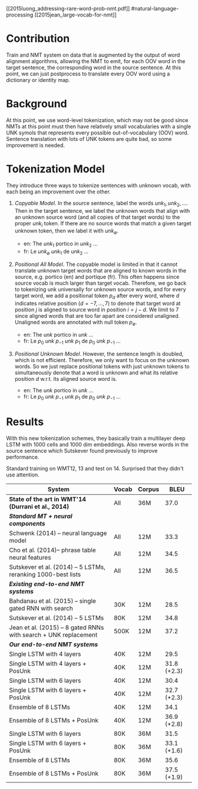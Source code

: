[[2015luong_addressing-rare-word-prob-nmt.pdf]] 
#natural-language-processing
[[2015jean_large-vocab-for-nmt]]

# Contribution 

   Train and NMT system on data that is augmented by the output of word alignment algorithms, allowing the NMT to emit, for each OOV word in the target sentence, the corresponding word in the source sentence. At this point, we can just postprocess to translate every OOV word using a dictionary or identity map. 

# Background

   At this point, we use word-level tokenization, which may not be good since NMTs at this point must then have relatively small vocabularies with a single UNK symols that represents every possible out-of-vocabulary (OOV) word. Sentence translation with lots of UNK tokens are quite bad, so some improvement is needed. 

# Tokenization Model

   They introduce three ways to tokenize sentences with unknown vocab, with each being an improvement over the other. 
   1. *Copyable Model*. In the source sentence, label the words $unk_1, unk_2, \ldots$. Then in the target sentence, we label the unknown words that align with an unknown source word (and all copies of that target words) to the proper $unk_i$ token. If there are no source words that match a given target unknown token, then we label it with $unk_\emptyset$.
      - en: The $unk_1$ portico in $unk_2$ ...
      - fr: Le $unk_\emptyset$ $unk_1$ de $unk_2$ ...

   2. *Positional All Model*. The copyable model is limited in that it cannot translate unknown target words that are aligned to known words in the source, e.g. portico (en) and portique (fr). This often happens since source vocab is much larger than target vocab. Therefore, we go back to tokenizing unk universally for unknown source words, and for every target word, we add a positional token $p_d$ after every word, where $d$ indicates relative position ($d = -7, \ldots, 7$) to denote that target word at position $j$ is aligned to source word in position $i = j - d$. We limit to 7 since aligned words that are too far apart are considered unaligned. Unaligned words are annotated with null token $p_\emptyset$. 

      - en: The $unk$ portico in $unk$ ...
      - fr: Le $p_0$ $unk$ $p_{-1}$ $unk$ $p_1$ de $p_0$ $unk$ $p_{-1}$ ...

   3. *Positional Unknown Model*. However, the sentence length is doubled, which is not efficient. Therefore, we only want to focus on the unknown words. So we just replace positional tokens with just unknown tokens to simultaneously denote that a word is unknown and what its relative position $d$ w.r.t. its aligned source word is. 

      - en: The $unk$ portico in $unk$ ...
      - fr: Le $p_0$ $unk$ $p_{-1}$ $unk$ $p_1$ de $p_0$ $unk$ $p_{-1}$ ...

# Results 

   With this new tokenization schemes, they basically train a multilayer deep LSTM with 1000 cells and 1000 dim embeddings. Also reverse words in the source sentence which Sutskever found previously to improve performance. 

   Standard training on WMT12, 13 and test on 14. Surprised that they didn't use attention. 


   | System | Vocab | Corpus | BLEU |
   |--------|-------|--------|------|
   | **State of the art in WMT'14 (Durrani et al., 2014)** | All | 36M | 37.0 |
   | ***Standard MT + neural components*** | | | |
   | Schwenk (2014) – neural language model | All | 12M | 33.3 |
   | Cho et al. (2014)– phrase table neural features | All | 12M | 34.5 |
   | Sutskever et al. (2014) – 5 LSTMs, reranking 1000-best lists | All | 12M | 36.5 |
   | ***Existing end-to-end NMT systems*** | | | |
   | Bahdanau et al. (2015) – single gated RNN with search | 30K | 12M | 28.5 |
   | Sutskever et al. (2014) – 5 LSTMs | 80K | 12M | 34.8 |
   | Jean et al. (2015) – 8 gated RNNs with search + UNK replacement | 500K | 12M | 37.2 |
   | ***Our end-to-end NMT systems*** | | | |
   | Single LSTM with 4 layers | 40K | 12M | 29.5 |
   | Single LSTM with 4 layers + PosUnk | 40K | 12M | 31.8 (+2.3) |
   | Single LSTM with 6 layers | 40K | 12M | 30.4 |
   | Single LSTM with 6 layers + PosUnk | 40K | 12M | 32.7 (+2.3) |
   | Ensemble of 8 LSTMs | 40K | 12M | 34.1 |
   | Ensemble of 8 LSTMs + PosUnk | 40K | 12M | 36.9 (+2.8) |
   | Single LSTM with 6 layers | 80K | 36M | 31.5 |
   | Single LSTM with 6 layers + PosUnk | 80K | 36M | 33.1 (+1.6) |
   | Ensemble of 8 LSTMs | 80K | 36M | 35.6 |
   | Ensemble of 8 LSTMs + PosUnk | 80K | 36M | 37.5 (+1.9) |

